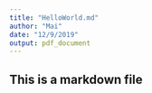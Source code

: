```yaml
---
title: "HelloWorld.md"
author: "Mai"
date: "12/9/2019"
output: pdf_document
---
```



## This is a markdown file
